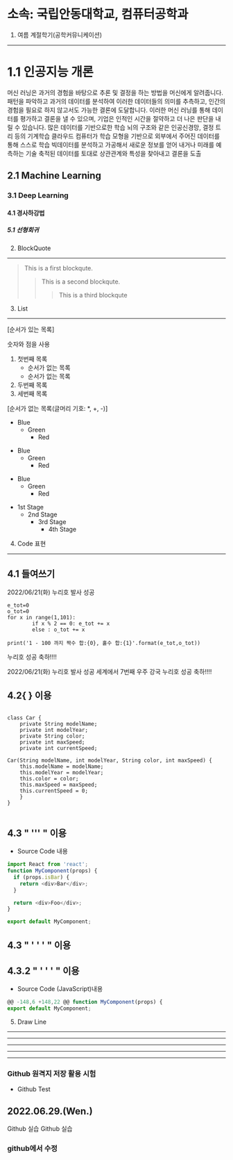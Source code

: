 소속: 국립안동대학교, 컴퓨터공학과
========================

1. 여름 계절학기(공학커뮤니케이션)
--------------------------------------

# 1.1 인공지능 개론
머신 러닝은 과거의 경험을 바탕으로 추론 및 결정을 하는 방법을 머신에게 알려줍니다. 패턴을 파악하고 과거의 데이터를 분석하여 이러한 데이터들의 의미를 추측하고, 인간의 경험을 필요로 하지 않고서도 가능한 결론에 도달합니다. 이러한 머신 러닝를 통해 데이터를 평가하고 결론을 낼 수 있으며, 기업은 인적인 시간을 절약하고 더 나은 판단을 내릴 수 있습니다. 많은 데이터를 기반으로한 학습 뇌의 구조와 같은 인공신경망, 결정 트리 등의 기계학습 클라우드 컴퓨터가 학습 모형을 기반으로 외부에서 주어진 데이터를 통해 스스로 학습 빅데이터를 분석하고 가공해서 새로운 정보를 얻어 내거나 미래를 예측하는 기술 축적된 데이터를 토대로 상관관계와 특성을 찾아내고 결론을 도출
## 2.1 Machine Learning
### 3.1 Deep Learning
#### 4.1 경사하강법
##### 5.1 선형회귀



2. BlockQuote
--------------------------------------
> This is a first blockqute.
> > This is a second blockqute.
> > > This is a third blockqute



3. List
--------------------------------------
[순서가 있는 목록]

숫자와 점을 사용

1. 첫번째 목록
	- 순서가 없는 목록
	- 순서가 없는 목록
1. 두번째 목록
1. 세번째 목록

[순서가 없는 목록(글머리 기호: *, +, -)]

* Blue
  * Green
    * Red

+ Blue
  + Green
    + Red

- Blue
  - Green
    - Red


* 1st Stage
  - 2nd Stage
    + 3rd Stage
      + 4th Stage

4. Code 표현
--------------------------------------
## 4.1 들여쓰기
2022/06/21(화) 누리호 발사 성공

	e_tot=0
	o_tot=0
	for x in range(1,101):
    		if x % 2 == 0: e_tot += x
    		else : o_tot += x

	print('1 - 100 까지 짝수 합:{0}, 홀수 합:{1}'.format(e_tot,o_tot))

누리호 성공 축하!!!! 	


2022/06/21(화) 누리호 발사 성공
	세계에서 7번째 우주 강국
누리호 성공 축하!!!! 

## 4.2{ } 이용
<pre>
<code>
class Car {
	private String modelName;
	private int modelYear;
	private String color;
	private int maxSpeed;
	private int currentSpeed;

Car(String modelName, int modelYear, String color, int maxSpeed) {
	this.modelName = modelName;
	this.modelYear = modelYear;
	this.color = color;
	this.maxSpeed = maxSpeed;
	this.currentSpeed = 0;
	}
}
</code>
</pre>

## 4.3 " ''' " 이용
+ Source Code 내용  

``` js
import React from 'react';
function MyComponent(props) {
  if (props.isBar) {
    return <div>Bar</div>;
  }

  return <div>Foo</div>;
}

export default MyComponent;
```

## 4.3 " ' ' ' " 이용
## 4.3.2 " ' ' ' " 이용
+ Source Code (JavaScript)내용 

```js
@@ -148,6 +148,22 @@ function MyComponent(props) {
export default MyComponent;
```

5. Draw Line
---------------

* * *
-----

*****
-----

### Github 원격지 저장 활용 시험
* Github Test
## 2022.06.29.(Wen.)
Github 실습
Github 실습
### github에서 수정
